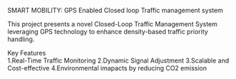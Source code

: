 SMART MOBILITY: GPS Enabled Closed loop Traffic management system

This project presents a novel Closed-Loop Traffic Management System leveraging GPS 
technology to enhance density-based traffic priority handling.

 Key Features  
 1.Real-Time Traffic Monitoring
 2.Dynamic Signal Adjustment
 3.Scalable and Cost-effective
 4.Environmental imapacts by reducing CO2 emission
